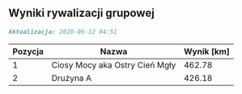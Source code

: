 ## Wyniki rywalizacji grupowej

```markdown
Aktualizacja: 2020-06-12 04:51
```

Pozycja | Nazwa | Wynik [km] |
------------ | -------------  | -------------
 1 |Ciosy Mocy aka Ostry Cień Mgły | 462.78 
 2 |Drużyna A | 426.18